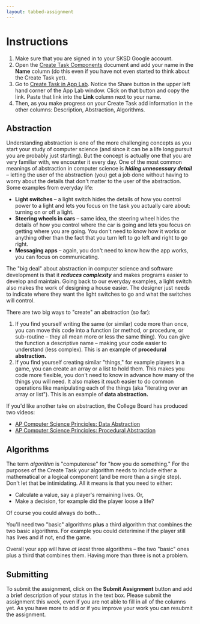 ```yaml
---
layout: tabbed-assignment
---
```


# Instructions

1. Make sure that you are signed in to your SKSD Google account.
1. Open the [Create Task Components][template] document and add your name in the **Name** column (do this even if you have not even started to think about the Create Task yet).
1. Go to [Create Task in App Lab][lesson]. Notice the Share button in the upper left hand corner of the App Lab window. Click on that button and copy the link. Paste that link into the **Link** column next to your name.
1. Then, as you make progress on your Create Task add information in the other columns: Description, Abstraction, Algorithms.

## Abstraction

Understanding abstraction is one of the more challenging concepts as you start your study of computer science (and since it can be a life long pursuit you are probably just starting). But the concept is actually one that you are very familiar with, we encounter it every day. One of the most common meanings of abstraction in computer science is ***hiding unnecessary detail*** – letting the user of the abstraction (you) get a job done without having to worry about the details that don't matter to the user of the abstraction. Some examples from everyday life:

* **Light switches** – a light switch hides the details of how you control power to a light and lets you focus on the task you actually care about: turning on or off a light.
* **Steering wheels in cars** – same idea, the steering wheel hides the details of how you control where the car is going and lets you focus on getting where you are going. You don't need to know how it works or anything other than the fact that you turn left to go left and right to go right.
* **Messaging apps** – again, you don't need to know how the app works, you can focus on communicating.

The "big deal" about abstraction in computer science and software development is that it ***reduces complexity*** and makes programs easier to develop and maintain. Going back to our everyday examples, a light switch also makes the work of designing a house easier. The designer just needs to indicate where they want the light switches to go and what the switches will control.

There are two big ways to "create" an abstraction (so far):

1. If you find yourself writing the same (or similar) code more than once, you can move this code into a function (or method, or procedure, or sub-routine – they all mean more or less the same thing). You can give the function a descriptive name – making your code easier to understand (less complex). This is an example of **procedural abstraction.**
1. If you find yourself creating similar "things," for example players in a game, you can create an array or a list to hold them. This makes you code more flexible, you don't need to know in advance how many of the things you will need. It also makes it _much_ easier to do common operations like manipulating each of the things (aka "iterating over an array or list"). This is an example of **data abstraction.**

If you'd like another take on abstraction, the College Board has produced two videos:

* [AP Computer Science Principles: Data Abstraction](https://www.youtube.com/watch?v=VbYB_3uSXIc)
* [AP Computer Science Principles: Procedural Abstraction](https://www.youtube.com/watch?v=zAu6xe8Ttn4)

## Algorithms

The term _algorithm_ is "computerese" for "how you do something." For the purposes of the Create Task your algorithm needs to include either a mathematical or a logical component (and be more than a single step). Don't let that be intimidating. All it means is that you need to either:

* Calculate a value, say a player's remaining lives. Or,
* Make a decision, for example did the player loose a life?

Of course you could always do both…

You'll need two "basic" algorithms **plus** a third algorithm that combines the two basic algorithms. For example you could deterimine if the player still has lives and if not, end the game.

Overall your app will have *at least* three algorithms – the two "basic" ones plus a third that combines them. Having more than three is not a problem.

## Submitting

To submit the assignment, click on the **Submit Assignment** button and add a brief description of your status in the text box. Please submit the assignment this week, even if you are not able to fill in all of the columns yet. As you have more to add or if you improve your work you can resubmit the assignment.

<!-- Don't edit links here, change them in _data/assignment.yml instead, -->

[lesson]: <{{site.data.assignment.lesson}}>
[slides]: <{{site.data.assignment.slides}}>
[template]: <{{site.data.assignment.template}}>
